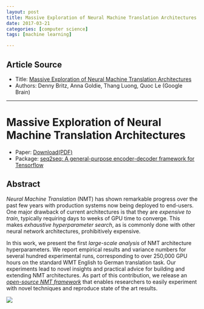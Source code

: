 ```yaml
---
layout: post
title: Massive Exploration of Neural Machine Translation Architectures
date: 2017-03-21
categories: [computer science]
tags: [machine learning]

---
```



## Article Source
* Title: [Massive Exploration of Neural Machine Translation Architectures](http://hgpu.org/?p=17058)
* Authors: Denny Britz, Anna Goldie, Thang Luong, Quoc Le (Google Brain)

---


Massive Exploration of Neural Machine Translation Architectures
====================================

* Paper: [Download(PDF)](https://arxiv.org/pdf/1703.03906)
* Package: [seq2seq: A general-purpose encoder-decoder framework for Tensorflow](https://github.com/google/seq2seq/)


## Abstract

*Neural Machine Translation* (NMT) has shown remarkable progress over the past few years with production systems now being deployed to end-users. One major drawback of current architectures is that they are *expensive to train*, typically requiring days to weeks of GPU time to converge. This makes *exhaustive hyperparameter search*, as is commonly done with other neural network architectures, prohibitively expensive. 

In this work, we present the first *large-scale analysis* of NMT architecture hyperparameters. We report empirical results and variance numbers for several hundred experimental runs, corresponding to over 250,000 GPU hours on the standard WMT English to German translation task. Our experiments lead to novel insights and practical advice for building and extending NMT architectures. As part of this contribution, we release an [*open-source NMT framework*](https://github.com/google/seq2seq/) that enables researchers to easily experiment with novel techniques and reproduce state of the art results.

[![](http://sungsoo.github.com/images/encoder-decoder.png)](http://sungsoo.github.com/images/encoder-decoder.png)